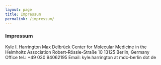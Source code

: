 ```yaml
---
layout: page
title: Impressum
permalink: /impressum/
---
```


### Impressum

Kyle I. Harrington
Max Delbrück Center for Molecular Medicine in the Helmholtz Association
Robert-Rössle-Straße 10
13125 Berlin, Germany
Office tel.: +49 030 94062195
Email: kyle.harrington at mdc-berlin dot de
